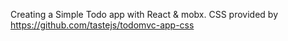 Creating a Simple Todo app with React & mobx. CSS provided by https://github.com/tastejs/todomvc-app-css
